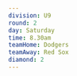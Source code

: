 ```yaml
---
division: U9
round: 2
day: Saturday
time: 8.30am
teamHome: Dodgers
teamAway: Red Sox
diamond: 2
---
```

